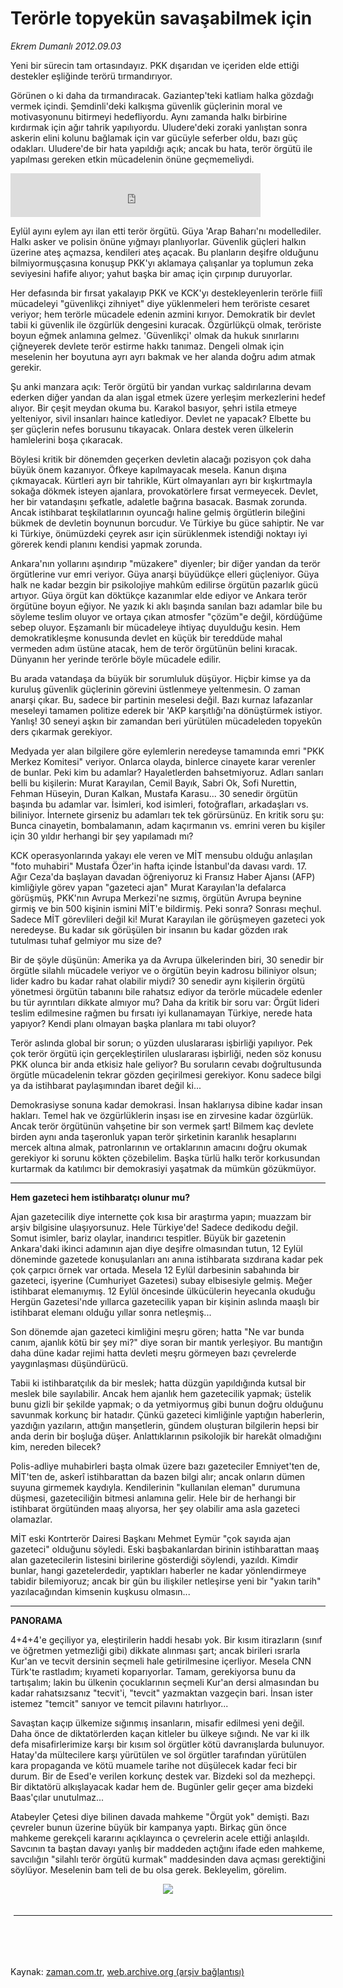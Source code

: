 # Terörle topyekün savaşabilmek için

*Ekrem Dumanlı 2012.09.03*

<td class="columnist-detail">
<p>Yeni bir sürecin tam ortasındayız. PKK dışarıdan ve içeriden elde ettiği destekler eşliğinde terörü tırmandırıyor.</p>
<p>
<div id="haberMetinDiv">
<p> Görünen o ki daha da tırmandıracak. Gaziantep'teki katliam halka gözdağı vermek içindi. Şemdinli'deki kalkışma güvenlik güçlerinin moral ve motivasyonunu bitirmeyi hedefliyordu. Aynı zamanda halkı birbirine kırdırmak için ağır tahrik yapılıyordu. Uludere'deki zoraki yanlıştan sonra askerin elini kolunu bağlamak için var gücüyle seferber oldu, bazı güç odakları. Uludere'de bir hata yapıldığı açık; ancak bu hata, terör örgütü ile yapılması gereken etkin mücadelenin önüne geçmemeliydi.
<p>
<iframe frameborder="0" height="70" hspace="0" scrolling="no" src="http://web.archive.org/web/20120911192925if_/http://www.kure.tv/VideoEmbed?ID=122620" vspace="0" width="400"><p><a href="http://web.archive.org/web/20120911192925/http://www.kure.tv/haber/210-sesli-gazete/ekrem-dumanli-terorle-topyekun-savasabilmek-icin/984-Bolum/122620/&amp;embeddedplayer=v1" rel="nofollow">Ekrem Dumanlı - Terörle topyekün savaşabilmek için</a></p></iframe>
<p>Eylül ayını eylem ayı ilan etti terör örgütü. Güya 'Arap Baharı'nı modellediler. Halkı asker ve polisin önüne yığmayı planlıyorlar. Güvenlik güçleri halkın üzerine ateş açmazsa, kendileri ateş açacak. Bu planların deşifre olduğunu bilmiyormuşçasına konuşup PKK'yı aklamaya çalışanlar ya toplumun zeka seviyesini hafife alıyor; yahut başka bir amaç için çırpınıp duruyorlar.
<p>Her defasında bir fırsat yakalayıp PKK ve KCK'yı destekleyenlerin terörle fiilî mücadeleyi "güvenlikçi zihniyet" diye yüklenmeleri hem teröriste cesaret veriyor; hem terörle mücadele edenin azmini kırıyor. Demokratik bir devlet tabii ki güvenlik ile özgürlük dengesini kuracak. Özgürlükçü olmak, teröriste boyun eğmek anlamına gelmez. 'Güvenlikçi' olmak da hukuk sınırlarını çiğneyerek devlete terör estirme hakkı tanımaz. Dengeli olmak için meselenin her boyutuna ayrı ayrı bakmak ve her alanda doğru adım atmak gerekir.
<p>Şu anki manzara açık: Terör örgütü bir yandan vurkaç saldırılarına devam ederken diğer yandan da alan işgal etmek üzere yerleşim merkezlerini hedef alıyor. Bir çeşit meydan okuma bu. Karakol basıyor, şehri istila etmeye yelteniyor, sivil insanları haince katlediyor. Devlet ne yapacak? Elbette bu şer güçlerin nefes borusunu tıkayacak. Onlara destek veren ülkelerin hamlelerini boşa çıkaracak.
<p>Böylesi kritik bir dönemden geçerken devletin alacağı pozisyon çok daha büyük önem kazanıyor. Öfkeye kapılmayacak mesela. Kanun dışına çıkmayacak. Kürtleri ayrı bir tahrikle, Kürt olmayanları ayrı bir kışkırtmayla sokağa dökmek isteyen ajanlara, provokatörlere fırsat vermeyecek. Devlet, her bir vatandaşını şefkatle, adaletle bağrına basacak. Basmak zorunda. Ancak istihbarat teşkilatlarının oyuncağı haline gelmiş örgütlerin bileğini bükmek de devletin boynunun borcudur. Ve Türkiye bu güce sahiptir. Ne var ki Türkiye, önümüzdeki çeyrek asır için sürüklenmek istendiği noktayı iyi görerek kendi planını kendisi yapmak zorunda.
<p>Ankara'nın yollarını aşındırıp "müzakere" diyenler; bir diğer yandan da terör örgütlerine vur emri veriyor. Güya anarşi büyüdükçe elleri güçleniyor. Güya halk ne kadar bezgin bir psikolojiye mahkûm edilirse örgütün pazarlık gücü artıyor. Güya örgüt kan döktükçe kazanımlar elde ediyor ve Ankara terör örgütüne boyun eğiyor. Ne yazık ki aklı başında sanılan bazı adamlar bile bu söyleme teslim oluyor ve ortaya çıkan atmosfer "çözüm"e değil, kördüğüme sebep oluyor. Eşzamanlı bir mücadeleye ihtiyaç duyulduğu kesin. Hem demokratikleşme konusunda devlet en küçük bir tereddüde mahal vermeden adım üstüne atacak, hem de terör örgütünün belini kıracak. Dünyanın her yerinde terörle böyle mücadele edilir.
<p>Bu arada vatandaşa da büyük bir sorumluluk düşüyor. Hiçbir kimse ya da kuruluş güvenlik güçlerinin görevini üstlenmeye yeltenmesin. O zaman anarşi çıkar. Bu, sadece bir partinin meselesi değil. Bazı kurnaz lafazanlar meseleyi tamamen politize ederek bir 'AKP karşıtlığı'na dönüştürmek istiyor. Yanlış! 30 seneyi aşkın bir zamandan beri yürütülen mücadeleden topyekûn ders çıkarmak gerekiyor.
<p>Medyada yer alan bilgilere göre eylemlerin neredeyse tamamında emri "PKK Merkez Komitesi" veriyor. Onlarca olayda, binlerce cinayete karar verenler de bunlar. Peki kim bu adamlar? Hayaletlerden bahsetmiyoruz. Adları sanları belli bu kişilerin: Murat Karayılan, Cemil Bayık, Sabri Ok, Sofi Nurettin, Fehman Hüseyin, Duran Kalkan, Mustafa Karasu... 30 senedir örgütün başında bu adamlar var. İsimleri, kod isimleri, fotoğrafları, arkadaşları vs. biliniyor. İnternete girseniz bu adamları tek tek görürsünüz. En kritik soru şu: Bunca cinayetin, bombalamanın, adam kaçırmanın vs. emrini veren bu kişiler için 30 yıldır herhangi bir şey yapılamadı mı?
<p>KCK operasyonlarında yakayı ele veren ve MİT mensubu olduğu anlaşılan "foto muhabiri" Mustafa Özer'in hafta içinde İstanbul'da davası vardı. 17. Ağır Ceza'da başlayan davadan öğreniyoruz ki Fransız Haber Ajansı (AFP) kimliğiyle görev yapan "gazeteci ajan" Murat Karayılan'la defalarca görüşmüş, PKK'nın Avrupa Merkezi'ne sızmış, örgütün Avrupa beynine girmiş ve bin 500 kişinin ismini MİT'e bildirmiş. Peki sonra? Sonrası meçhul. Sadece MİT görevlileri değil ki! Murat Karayılan ile görüşmeyen gazeteci yok neredeyse. Bu kadar sık görüşülen bir insanın bu kadar gözden ırak tutulması tuhaf gelmiyor mu size de?
<p>Bir de şöyle düşünün: Amerika ya da Avrupa ülkelerinden biri, 30 senedir bir örgütle silahlı mücadele veriyor ve o örgütün beyin kadrosu biliniyor olsun; lider kadro bu kadar rahat olabilir miydi? 30 senedir aynı kişilerin örgütü yönetmesi örgütün tabanını bile rahatsız ediyor da terörle mücadele edenler bu tür ayrıntıları dikkate almıyor mu? Daha da kritik bir soru var: Örgüt lideri teslim edilmesine rağmen bu fırsatı iyi kullanamayan Türkiye, nerede hata yapıyor? Kendi planı olmayan başka planlara mı tabi oluyor?
<p>Terör aslında global bir sorun; o yüzden uluslararası işbirliği yapılıyor. Pek çok terör örgütü için gerçekleştirilen uluslararası işbirliği, neden söz konusu PKK olunca bir anda etkisiz hale geliyor? Bu soruların cevabı doğrultusunda örgütle mücadelenin tekrar gözden geçirilmesi gerekiyor. Konu sadece bilgi ya da istihbarat paylaşımından ibaret değil ki...
<p>Demokrasiyse sonuna kadar demokrasi. İnsan haklarıysa dibine kadar insan hakları. Temel hak ve özgürlüklerin inşası ise en zirvesine kadar özgürlük. Ancak terör örgütünün vahşetine bir son vermek şart! Bilmem kaç devlete birden aynı anda taşeronluk yapan terör şirketinin karanlık hesaplarını mercek altına almak, patronlarının ve ortaklarının amacını doğru okumak gerekiyor ki sorunu kökten çözebilelim. Başka türlü halkı terör korkusundan kurtarmak da katılımcı bir demokrasiyi yaşatmak da mümkün gözükmüyor.
<p><hr/>
<p><b>Hem gazeteci hem istihbaratçı olunur mu?</b>
<p>Ajan gazetecilik diye internette çok kısa bir araştırma yapın; muazzam bir arşiv bilgisine ulaşıyorsunuz. Hele Türkiye'de! Sadece dedikodu değil. Somut isimler, bariz olaylar, inandırıcı tespitler. Büyük bir gazetenin Ankara'daki ikinci adamının ajan diye deşifre olmasından tutun, 12 Eylül döneminde gazetede konuşulanları anı anına istihbarata sızdırana kadar pek çok çarpıcı örnek var ortada. Mesela 12 Eylül darbesinin sabahında bir gazeteci, işyerine (Cumhuriyet Gazetesi) subay elbisesiyle gelmiş. Meğer istihbarat elemanıymış. 12 Eylül öncesinde ülkücülerin heyecanla okuduğu Hergün Gazetesi'nde yıllarca gazetecilik yapan bir kişinin aslında maaşlı bir istihbarat elemanı olduğu yıllar sonra netleşmiş...
<p> Son dönemde ajan gazeteci kimliğini meşru gören; hatta "Ne var bunda canım, ajanlık kötü bir şey mi?" diye soran bir mantık yerleşiyor. Bu mantığın daha düne kadar rejimi hatta devleti meşru görmeyen bazı çevrelerde yaygınlaşması düşündürücü.
<p>Tabii ki istihbaratçılık da bir meslek; hatta düzgün yapıldığında kutsal bir meslek bile sayılabilir. Ancak hem ajanlık hem gazetecilik yapmak; üstelik bunu gizli bir şekilde yapmak; o da yetmiyormuş gibi bunun doğru olduğunu savunmak korkunç bir hatadır. Çünkü gazeteci kimliğinle yaptığın haberlerin, yazdığın yazıların, attığın manşetlerin, gündem oluşturan bilgilerin hepsi bir anda derin bir boşluğa düşer. Anlattıklarının psikolojik bir harekât olmadığını kim, nereden bilecek?
<p>Polis-adliye muhabirleri başta olmak üzere bazı gazeteciler Emniyet'ten de, MİT'ten de, askerî istihbarattan da bazen bilgi alır; ancak onların dümen suyuna girmemek kaydıyla. Kendilerinin "kullanılan eleman" durumuna düşmesi, gazeteciliğin bitmesi anlamına gelir. Hele bir de herhangi bir istihbarat örgütünden maaş alıyorsa, her şey olabilir ama asla gazeteci olamazlar.
<p>MİT eski Kontrterör Dairesi Başkanı Mehmet Eymür "çok sayıda ajan gazeteci" olduğunu söyledi. Eski başbakanlardan birinin istihbarattan maaş alan gazetecilerin listesini birilerine gösterdiği söylendi, yazıldı. Kimdir bunlar, hangi gazetelerdedir, yaptıkları haberler ne kadar yönlendirmeye tabidir bilemiyoruz; ancak bir gün bu ilişkiler netleşirse yeni bir "yakın tarih" yazılacağından kimsenin kuşkusu olmasın...
<p><hr/>
<p><b>PANORAMA</b>
<p>4+4+4'e geçiliyor ya, eleştirilerin haddi hesabı yok. Bir kısım itirazların (sınıf ve öğretmen yetmezliği gibi) dikkate alınması şart; ancak birileri ısrarla Kur'an ve tecvit dersinin seçmeli hale getirilmesine içerliyor. Mesela CNN Türk'te rastladım; kıyameti koparıyorlar. Tamam, gerekiyorsa bunu da tartışalım; lakin bu ülkenin çocuklarının seçmeli Kur'an dersi almasından bu kadar rahatsızsanız "tecvit'i, "tevcit" yazmaktan vazgeçin bari. İnsan ister istemez "temcit" sanıyor ve temcit pilavını hatırlıyor...
<p>
<p>Savaştan kaçıp ülkemize sığınmış insanların, misafir edilmesi yeni değil. Daha önce de diktatörlerden kaçan kitleler bu ülkeye sığındı. Ne var ki ilk defa misafirlerimize karşı bir kısım sol örgütler kötü davranışlarda bulunuyor. Hatay'da mültecilere karşı yürütülen ve sol örgütler tarafından yürütülen kara propaganda ve kötü muamele tarihe not düşülecek kadar feci bir durum. Bir de Esed'e verilen korkunç destek var. Bizdeki sol da mezhepçi. Bir diktatörü alkışlayacak kadar hem de. Bugünler gelir geçer ama bizdeki Baas'çılar unutulmaz...
<p>
<p>Atabeyler Çetesi diye bilinen davada mahkeme "Örgüt yok" demişti. Bazı çevreler bunun üzerine büyük bir kampanya yaptı. Birkaç gün önce mahkeme gerekçeli kararını açıklayınca o çevrelerin acele ettiği anlaşıldı. Savcının ta baştan davayı yanlış bir maddeden açtığını ifade eden mahkeme, savcılığın "silahlı terör örgütü kurmak" maddesinden dava açması gerektiğini söylüyor. Meselenin bam teli de bu olsa gerek. Bekleyelim, görelim.
<p>
<p><p align="center"><img align="center" border="0" src="http://web.archive.org/web/20120911192925im_/http://medya.zaman.com.tr/2012/09/03/tiraj.jpg"/>
<p></p></p></p></p></p></p></p></p></p></p></p></p></p></p></p></p></p></p></p></p></p></p></p></p></p></p></p></p></p></p></p></div>
</p>

<div class="latest-news-main" style="font-size:11pt;width:510px;padding:5px;">
<hr color="#333333" size="1"/>

</div>

<p><br>
		 </br></p></td>

Kaynak: [zaman.com.tr](http://zaman.com.tr/yazar.do?yazino=1340376), [web.archive.org (arşiv bağlantısı)](http://web.archive.org/web/20120911192925/http://www.zaman.com.tr:80/yazar.do?yazino=1340376)

